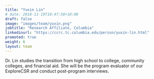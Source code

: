 ```yaml
---
title: "Yuxin Lin"
# date: 2018-11-19T10:47:58+10:00
draft: false
image: "images/team/yuxin.png"
jobtitle: "Research Affiliate, Columbia"
linkedinurl: "https://ccrc.tc.columbia.edu/person/yuxin-lin.html"
promoted: true
weight: 6
layout: team
---
```


Dr. Lin studies the transition from high school to college, community colleges, and financial aid. She will be the program evaluator of our ExploreCSR and conduct post-program interviews.
